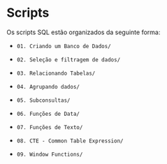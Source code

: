 # Scripts

Os scripts SQL estão organizados da seguinte forma:

- `01. Criando um Banco de Dados/`
  
- `02. Seleção e filtragem de dados/`
  
- `03. Relacionando Tabelas/`
  
- `04. Agrupando dados/`
  
- `05. Subconsultas/`
  
- `06. Funções de Data/`
  
- `07. Funções de Texto/`
  
- `08. CTE - Common Table Expression/`

- `09. Window Functions/`
